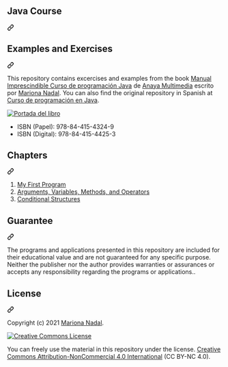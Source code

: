 <div class="Box-sc-g0xbh4-0 QkQOb js-snippet-clipboard-copy-unpositioned undefined" data-hpc="true"><article class="markdown-body entry-content container-lg" itemprop="text"><div class="markdown-heading" dir="auto"><h1 tabindex="-1" class="heading-element" dir="auto">Java Course</h1><a id="user-content-curso-de-programación-java" class="anchor" aria-label="Permalink: Curso de programación Java" href="#curso-de-programación-java"><svg class="octicon octicon-link" viewBox="0 0 16 16" version="1.1" width="16" height="16" aria-hidden="true"><path d="m7.775 3.275 1.25-1.25a3.5 3.5 0 1 1 4.95 4.95l-2.5 2.5a3.5 3.5 0 0 1-4.95 0 .751.751 0 0 1 .018-1.042.751.751 0 0 1 1.042-.018 1.998 1.998 0 0 0 2.83 0l2.5-2.5a2.002 2.002 0 0 0-2.83-2.83l-1.25 1.25a.751.751 0 0 1-1.042-.018.751.751 0 0 1-.018-1.042Zm-4.69 9.64a1.998 1.998 0 0 0 2.83 0l1.25-1.25a.751.751 0 0 1 1.042.018.751.751 0 0 1 .018 1.042l-1.25 1.25a3.5 3.5 0 1 1-4.95-4.95l2.5-2.5a3.5 3.5 0 0 1 4.95 0 .751.751 0 0 1-.018 1.042.751.751 0 0 1-1.042.018 1.998 1.998 0 0 0-2.83 0l-2.5 2.5a1.998 1.998 0 0 0 0 2.83Z"></path></svg></a></div>
  
<div class="markdown-heading" dir="auto"><h2 tabindex="-1" class="heading-element" dir="auto">Examples and Exercises</h2><a id="user-content-repositorio-de-ejemplos-y-ejercicios" class="anchor" aria-label="Permalink: Repositorio de ejemplos y ejercicios" href="#repositorio-de-ejemplos-y-ejercicios"><svg class="octicon octicon-link" viewBox="0 0 16 16" version="1.1" width="16" height="16" aria-hidden="true"><path d="m7.775 3.275 1.25-1.25a3.5 3.5 0 1 1 4.95 4.95l-2.5 2.5a3.5 3.5 0 0 1-4.95 0 .751.751 0 0 1 .018-1.042.751.751 0 0 1 1.042-.018 1.998 1.998 0 0 0 2.83 0l2.5-2.5a2.002 2.002 0 0 0-2.83-2.83l-1.25 1.25a.751.751 0 0 1-1.042-.018.751.751 0 0 1-.018-1.042Zm-4.69 9.64a1.998 1.998 0 0 0 2.83 0l1.25-1.25a.751.751 0 0 1 1.042.018.751.751 0 0 1 .018 1.042l-1.25 1.25a3.5 3.5 0 1 1-4.95-4.95l2.5-2.5a3.5 3.5 0 0 1 4.95 0 .751.751 0 0 1-.018 1.042.751.751 0 0 1-1.042.018 1.998 1.998 0 0 0-2.83 0l-2.5 2.5a1.998 1.998 0 0 0 0 2.83Z"></path></svg></a></div>
<p dir="auto">This repository contains excercises and examples from the book <a href="https://school.dsrroma.es/libro/" rel="nofollow">Manual Imprescindible Curso de programación Java</a> de <a href="https://www.anayamultimedia.es/libro.php?id=6085791" rel="nofollow">Anaya Multimedia</a> escrito por <a href="https://www.linkedin.com/in/marionanadal/" rel="nofollow">Mariona Nadal</a>. You can also find the original repository in Spanish at <a href="https://github.com/DSRschool/Anaya-MI-Java?tab=readme-ov-file" rel="nofollow">Curso de programación en Java</a>.</p>
<p dir="auto"><a target="_blank" rel="noopener noreferrer nofollow" href="https://camo.githubusercontent.com/dacfcd4b3c484a12cf20706335fab04438fd39cbf9f967e94de648ecaecff11f/68747470733a2f2f7363686f6f6c2e647372726f6d612e65732f77702d636f6e74656e742f75706c6f6164732f323032312f30352f4d5530303530383430312e6a7067"><img alt="Portada del libro" src="https://camo.githubusercontent.com/dacfcd4b3c484a12cf20706335fab04438fd39cbf9f967e94de648ecaecff11f/68747470733a2f2f7363686f6f6c2e647372726f6d612e65732f77702d636f6e74656e742f75706c6f6164732f323032312f30352f4d5530303530383430312e6a7067" data-canonical-src="https://school.dsrroma.es/wp-content/uploads/2021/05/MU00508401.jpg" style="max-width: 100%;"></a></p>
<ul dir="auto">
<li>ISBN (Papel): 978-84-415-4324-9</li>
<li>ISBN (Digital): 978-84-415-4425-3</li>
</ul>

<div class="markdown-heading" dir="auto"><h2 tabindex="-1" class="heading-element" dir="auto">Chapters</h2><a id="user-content-capítulos" class="anchor" aria-label="Permalink: Capítulos" href="#capítulos"><svg class="octicon octicon-link" viewBox="0 0 16 16" version="1.1" width="16" height="16" aria-hidden="true"><path d="m7.775 3.275 1.25-1.25a3.5 3.5 0 1 1 4.95 4.95l-2.5 2.5a3.5 3.5 0 0 1-4.95 0 .751.751 0 0 1 .018-1.042.751.751 0 0 1 1.042-.018 1.998 1.998 0 0 0 2.83 0l2.5-2.5a2.002 2.002 0 0 0-2.83-2.83l-1.25 1.25a.751.751 0 0 1-1.042-.018.751.751 0 0 1-.018-1.042Zm-4.69 9.64a1.998 1.998 0 0 0 2.83 0l1.25-1.25a.751.751 0 0 1 1.042.018.751.751 0 0 1 .018 1.042l-1.25 1.25a3.5 3.5 0 1 1-4.95-4.95l2.5-2.5a3.5 3.5 0 0 1 4.95 0 .751.751 0 0 1-.018 1.042.751.751 0 0 1-1.042.018 1.998 1.998 0 0 0-2.83 0l-2.5 2.5a1.998 1.998 0 0 0 0 2.83Z"></path></svg></a></div>
<ol dir="auto">
<li><a href="https://github.com/epalangb/Java-Course/tree/master/Chapter-01">My First Program</a></li>
<li><a href="https://github.com/epalangb/Java-Course/tree/master/Chapter-02">Arguments, Variables, Methods, and Operators</a></li>
<li><a href="https://github.com/epalangb/Java-Course/tree/master/Chapter-03">Conditional Structures</a></li>
  <!--
<li><a href="">Estructuras iterativas</a></li>
<li><a href="">Proyecto «piedra, papel, tijeras»</a></li>
<li><a href="">Diseño orientado a objetos</a></li>
<li><a href="">Clases y objetos</a></li>
<li><a href="">Relaciones orientadas a objetos</a></li>
<li><a href="">Proyecto «macetohuerto»</a></li>
<li><a href="">Manejo de excepciones</a></li>
<li><a href="">Depuración</a></li>
<li><a href="">Test unitarios</a></li>
<li><a href="">Trazas de ejecución</a></li>
<li><a href="">Proyecto «Gestión de récords»</a></li>
<li><a href="">Estructuras de datos</a></li>
<li><a href="">Bases de datos: Mapeo Objeto-Relacional</a></li>
<li><a href="">Expresiones lambda y Streams</a></li>
<li><a href="">Proyecto «otra reunión más»</a></li>-->
</ol>
<div class="markdown-heading" dir="auto"><h2 tabindex="-1" class="heading-element" dir="auto">Guarantee</h2><a id="user-content-garantía" class="anchor" aria-label="Permalink: Garantía" href="#garantía"><svg class="octicon octicon-link" viewBox="0 0 16 16" version="1.1" width="16" height="16" aria-hidden="true"><path d="m7.775 3.275 1.25-1.25a3.5 3.5 0 1 1 4.95 4.95l-2.5 2.5a3.5 3.5 0 0 1-4.95 0 .751.751 0 0 1 .018-1.042.751.751 0 0 1 1.042-.018 1.998 1.998 0 0 0 2.83 0l2.5-2.5a2.002 2.002 0 0 0-2.83-2.83l-1.25 1.25a.751.751 0 0 1-1.042-.018.751.751 0 0 1-.018-1.042Zm-4.69 9.64a1.998 1.998 0 0 0 2.83 0l1.25-1.25a.751.751 0 0 1 1.042.018.751.751 0 0 1 .018 1.042l-1.25 1.25a3.5 3.5 0 1 1-4.95-4.95l2.5-2.5a3.5 3.5 0 0 1 4.95 0 .751.751 0 0 1-.018 1.042.751.751 0 0 1-1.042.018 1.998 1.998 0 0 0-2.83 0l-2.5 2.5a1.998 1.998 0 0 0 0 2.83Z"></path></svg></a></div>
<p dir="auto">The programs and applications presented in this repository are included for their educational value and are not guaranteed for any specific purpose. Neither the publisher nor the author provides warranties or assurances or accepts any responsibility regarding the programs or applications..</p>
<div class="markdown-heading" dir="auto"><h2 tabindex="-1" class="heading-element" dir="auto">License</h2><a id="user-content-licencia" class="anchor" aria-label="Permalink: Licencia" href="#licencia"><svg class="octicon octicon-link" viewBox="0 0 16 16" version="1.1" width="16" height="16" aria-hidden="true"><path d="m7.775 3.275 1.25-1.25a3.5 3.5 0 1 1 4.95 4.95l-2.5 2.5a3.5 3.5 0 0 1-4.95 0 .751.751 0 0 1 .018-1.042.751.751 0 0 1 1.042-.018 1.998 1.998 0 0 0 2.83 0l2.5-2.5a2.002 2.002 0 0 0-2.83-2.83l-1.25 1.25a.751.751 0 0 1-1.042-.018.751.751 0 0 1-.018-1.042Zm-4.69 9.64a1.998 1.998 0 0 0 2.83 0l1.25-1.25a.751.751 0 0 1 1.042.018.751.751 0 0 1 .018 1.042l-1.25 1.25a3.5 3.5 0 1 1-4.95-4.95l2.5-2.5a3.5 3.5 0 0 1 4.95 0 .751.751 0 0 1-.018 1.042.751.751 0 0 1-1.042.018 1.998 1.998 0 0 0-2.83 0l-2.5 2.5a1.998 1.998 0 0 0 0 2.83Z"></path></svg></a></div>
<p dir="auto">Copyright (c) 2021 <a href="https://school.dsrroma.es" rel="nofollow">Mariona Nadal</a>.</p>
<p dir="auto"><a href="http://creativecommons.org/licenses/by-nc/4.0/" rel="nofollow"><img alt="Creative Commons License" src="https://camo.githubusercontent.com/3e542e2568cd7445783553bb6214b4067b0ba9a1219684ae8d9ec9cf11ce052e/68747470733a2f2f692e6372656174697665636f6d6d6f6e732e6f72672f6c2f62792d6e632f342e302f38387833312e706e67" data-canonical-src="https://i.creativecommons.org/l/by-nc/4.0/88x31.png" style="max-width: 100%;"></a></p>
<p dir="auto">You can freely use the material in this repository under the license.
<a href="http://creativecommons.org/licenses/by-nc/4.0/" rel="nofollow">Creative Commons
Attribution-NonCommercial 4.0 International</a> (CC BY-NC 4.0).</p>
</article></div>
